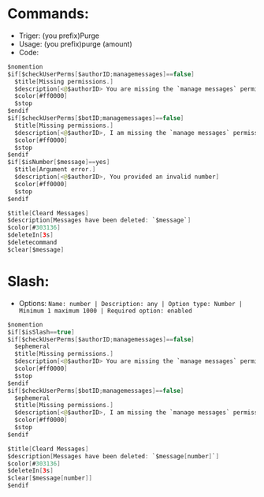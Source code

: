 # Commands:
- Triger: (you prefix)Purge
- Usage: (you prefix)purge (amount)
- Code:
```swift
$nomention
$if[$checkUserPerms[$authorID;managemessages]==false]
  $title[Missing permissions.]
  $description[<@$authorID> You are missing the `manage messages` permission]
  $color[#ff0000]
  $stop
$endif
$if[$checkUserPerms[$botID;managemessages]==false]
  $title[Missing permissions.]
  $description[<@$authorID>, I am missing the `manage messages` permission]
  $color[#ff0000]
  $stop
$endif
$if[$isNumber[$message]==yes]
  $title[Argument error.]
  $description[<@$authorID>, You provided an invalid number]
  $color[#ff0000]
  $stop
$endif

$title[Cleard Messages]
$description[Messages have been deleted: `$message`]
$color[#303136]
$deleteIn[3s]
$deletecommand
$clear[$message]
```
# Slash:
- Options: `Name: number | Description: any | Option type: Number | Minimum 1 maximum 1000 | Required option: enabled`
```swift
$nomention
$if[$isSlash==true]
$if[$checkUserPerms[$authorID;managemessages]==false]
  $ephemeral
  $title[Missing permissions.]
  $description[<@$authorID> You are missing the `manage messages` permission]
  $color[#ff0000]
  $stop
$endif
$if[$checkUserPerms[$botID;managemessages]==false]
  $ephemeral
  $title[Missing permissions.]
  $description[<@$authorID>, I am missing the `manage messages` permission]
  $color[#ff0000]
  $stop
$endif

$title[Cleard Messages]
$description[Messages have been deleted: `$message[number]`]
$color[#303136]
$deleteIn[3s]
$clear[$message[number]]
$endif
```
